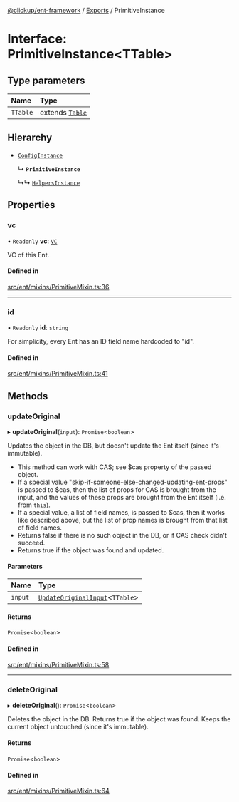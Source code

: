 [@clickup/ent-framework](../README.md) / [Exports](../modules.md) / PrimitiveInstance

# Interface: PrimitiveInstance\<TTable\>

## Type parameters

| Name | Type |
| :------ | :------ |
| `TTable` | extends [`Table`](../modules.md#table) |

## Hierarchy

- [`ConfigInstance`](ConfigInstance.md)

  ↳ **`PrimitiveInstance`**

  ↳↳ [`HelpersInstance`](HelpersInstance.md)

## Properties

### vc

• `Readonly` **vc**: [`VC`](../classes/VC.md)

VC of this Ent.

#### Defined in

[src/ent/mixins/PrimitiveMixin.ts:36](https://github.com/clickup/ent-framework/blob/master/src/ent/mixins/PrimitiveMixin.ts#L36)

___

### id

• `Readonly` **id**: `string`

For simplicity, every Ent has an ID field name hardcoded to "id".

#### Defined in

[src/ent/mixins/PrimitiveMixin.ts:41](https://github.com/clickup/ent-framework/blob/master/src/ent/mixins/PrimitiveMixin.ts#L41)

## Methods

### updateOriginal

▸ **updateOriginal**(`input`): `Promise`\<`boolean`\>

Updates the object in the DB, but doesn't update the Ent itself (since it's
immutable).
- This method can work with CAS; see $cas property of the passed object.
- If a special value "skip-if-someone-else-changed-updating-ent-props" is
  passed to $cas, then the list of props for CAS is brought from the input,
  and the values of these props are brought from the Ent itself (i.e. from
  `this`).
- If a special value, a list of field names, is passed to $cas, then it
  works like described above, but the list of prop names is brought from
  that list of field names.
- Returns false if there is no such object in the DB, or if CAS check
  didn't succeed.
- Returns true if the object was found and updated.

#### Parameters

| Name | Type |
| :------ | :------ |
| `input` | [`UpdateOriginalInput`](../modules.md#updateoriginalinput)\<`TTable`\> |

#### Returns

`Promise`\<`boolean`\>

#### Defined in

[src/ent/mixins/PrimitiveMixin.ts:58](https://github.com/clickup/ent-framework/blob/master/src/ent/mixins/PrimitiveMixin.ts#L58)

___

### deleteOriginal

▸ **deleteOriginal**(): `Promise`\<`boolean`\>

Deletes the object in the DB. Returns true if the object was found. Keeps
the current object untouched (since it's immutable).

#### Returns

`Promise`\<`boolean`\>

#### Defined in

[src/ent/mixins/PrimitiveMixin.ts:64](https://github.com/clickup/ent-framework/blob/master/src/ent/mixins/PrimitiveMixin.ts#L64)
